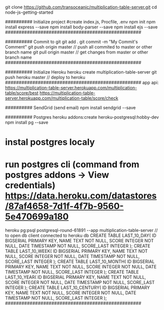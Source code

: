 git clone  https://github.com/transoceanic/multiplication-table-server.git
cd node-js-getting-started

########## Initialize project
#create index.js, Procfile, .env
npm init
npm install express --save
npm install body-parser --save
npm install ejs --save
##################################################

########## Commit to git
git add .
git commit -m "My Commit's Comment"
git push origin master // push all commited to master or other branch name
git pull origin master // get changes from master or other branch name
##################################################

########## Initialize Heroku
heroku create multiplication-table-server
git push heroku master    // deploy to heroku
##################################################
app api:
https://multiplication-table-server.herokuapp.com/multiplication-table/score/best
https://multiplication-table-server.herokuapp.com/multiplication-table/score/check

########## SendGrid (send email)
npm install sendgrid --save

########## Postgres
heroku addons:create heroku-postgresql:hobby-dev
npm install pg --save
# instal postgres localy
# run postgres cli (command from postgres addons -> View credentials) https://data.heroku.com/datastores/87af4658-7d1f-4f7b-9560-5e470699a180
heroku pg:psql postgresql-round-61891 --app multiplication-table-server // to open db client connected to heroku db
    CREATE TABLE LAST_10_DAY(
        ID          BIGSERIAL   PRIMARY KEY,
        NAME        TEXT        NOT NULL,
        SCORE       INTEGER     NOT NULL,
        DATE        TIMESTAMP   NOT NULL,
        SCORE_LAST  INTEGER
    );
    CREATE TABLE LAST_10_WEEK(
        ID          BIGSERIAL   PRIMARY KEY,
        NAME        TEXT        NOT NULL,
        SCORE       INTEGER     NOT NULL,
        DATE        TIMESTAMP   NOT NULL,
        SCORE_LAST  INTEGER
    );
    CREATE TABLE LAST_10_MONTH(
        ID          BIGSERIAL   PRIMARY KEY,
        NAME        TEXT        NOT NULL,
        SCORE       INTEGER     NOT NULL,
        DATE        TIMESTAMP   NOT NULL,
        SCORE_LAST  INTEGER
    );
    CREATE TABLE LAST_10_YEAR(
        ID          BIGSERIAL   PRIMARY KEY,
        NAME        TEXT        NOT NULL,
        SCORE       INTEGER     NOT NULL,
        DATE        TIMESTAMP   NOT NULL,
        SCORE_LAST  INTEGER
    );
    CREATE TABLE LAST_10_CENTURY(
        ID          BIGSERIAL   PRIMARY KEY,
        NAME        TEXT        NOT NULL,
        SCORE       INTEGER     NOT NULL,
        DATE        TIMESTAMP   NOT NULL,
        SCORE_LAST  INTEGER
    );
##################################################
